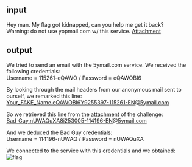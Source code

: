 ## input
Hey man. My flag got kidnapped, can you help me get it back?  
Warning: do not use yopmail.com w/ this service.
[Attachment](https://github.com/mhackgyver-squad/mhackgyver/blob/master/writeup/attachment/challenge.eml)

## output
We tried to send an email with the 5ymail.com service. We received the following credentials:  
Username = 115261-eQAWO / Password = eQAWOBI6  

By looking through the mail headers from our anonymous mail sent to ourself, we remarked this line:  
Your_FAKE_Name.eQAWOBI6Y9255397-115261-EN@5ymail.com  

So we retrieved this line from the [attachment](https://github.com/mhackgyver-squad/mhackgyver/blob/master/writeup/attachment/challenge.eml) of the challenge:  
Bad_Guy.nUWAQuXA8i253005-114196-EN@5ymail.com  

And we deduced the Bad Guy credentials:  
Username = 114196-nUWAQ / Password = nUWAQuXA  

We connected to the service with this credentials and we obtained:  
![flag](https://github.com/mhackgyver-squad/mhackgyver/blob/master/writeup/images/AnonEmail.png)
